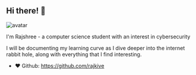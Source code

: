 ## Hi there! 👋

<img class="avatar" src="https://avataaars.io/?avatarStyle=Circle&topType=ShortHairShortCurly&accessoriesType=Prescription02&hairColor=Black&facialHairType=Blank&clotheType=BlazerShirt&eyeType=Happy&eyebrowType=DefaultNatural&mouthType=Default&skinColor=Pale" alt="avatar">

I'm Rajshree - a computer science student with an interest in cybersecurity

I will be documenting my learning curve as I dive deeper into the internet rabbit hole, along with everything that I find interesting.

- ❤️ Github: https://github.com/rajkive

